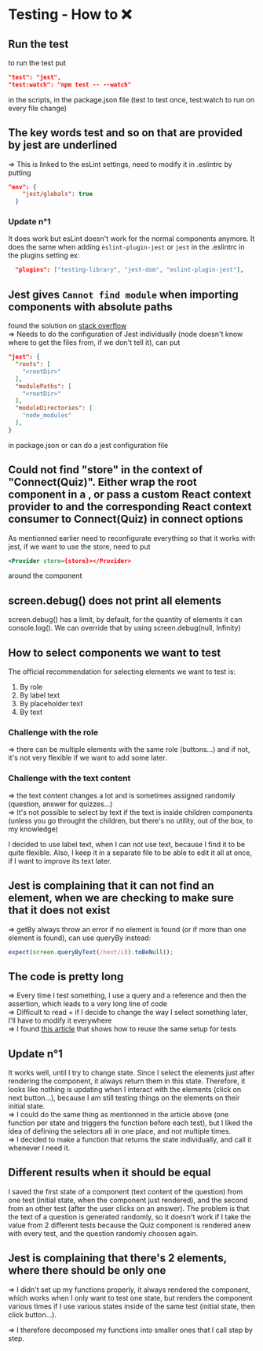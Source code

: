 # Testing - How to ❌

## Run the test

to run the test put

```json
"test": "jest",
"test:watch": "npm test -- --watch"
```

in the scripts, in the package.json file (test to test once, test:watch to run on every file change)

## The key words test and so on that are provided by jest are underlined

=> This is linked to the esLint settings, need to modify it in .eslintrc by putting

```json
"env": {
    "jest/globals": true
  }
  ```

### Update n°1

It does work but esLint doesn't work for the normal components anymore. It does the same when adding ```èslint-plugin-jest``` or ```jest``` in the .eslintrc in the plugins setting
ex:

```json
  "plugins": ["testing-library", "jest-dom", "eslint-plugin-jest"],
```

## Jest gives `Cannot find module` when importing components with absolute paths

found the solution on [stack overflow](https://stackoverflow.com/questions/50863312/jest-gives-cannot-find-module-when-importing-components-with-absolute-paths)  
=> Needs to do the configuration of Jest individually (node doesn't know where to get the files from, if we don't tell it), can put  

```json
"jest": {
  "roots": [
    "<rootDir>"
  ],
  "modulePaths": [
    "<rootDir>"
  ],
  "moduleDirectories": [
    "node_modules"
  ],
}
```

in package.json or can do a jest configuration file

## Could not find "store" in the context of "Connect(Quiz)". Either wrap the root component in a <Provider>, or pass a custom React context provider to <Provider> and the corresponding React context consumer to Connect(Quiz) in connect options

As mentionned earlier need to reconfigurate everything so that it works with jest, if we want to use the store, need to put

```xml
<Provider store={store}></Provider>
```

around the component

## screen.debug() does not print all elements

screen.debug() has a limit, by default, for the quantity of elements it can console.log(). We can override that by using screen.debug(null, Infinity)

## How to select components we want to test

The official recommendation for selecting elements we want to test is:

1. By role
2. By label text
3. By placeholder text
4. By text  

### Challenge with the role

=> there can be multiple elements with the same role (buttons...) and if not, it's not very flexible if we want to add some later.

### Challenge with the text content

=> the text content changes a lot and is sometimes assigned randomly (question, answer for quizzes...)  
=> It's not possible to select by text if the text is inside children components (unless you go throught the children, but there's no utility, out of the box, to my knowledge)

I decided to use label text, when I can not use text, because I find it to be quite flexible. Also, I keep it in a separate file to be able to edit it all at once, if I want to improve its text later.

## Jest is complaining that it can not find an element, when we are checking to make sure that it does not exist

=> getBy always throw an error if no element is found (or if more than one element is found), can use queryBy instead:

```javascript
expect(screen.queryByText(/next/i)).toBeNull();
```

## The code is pretty long

=> Every time I test something, I use a query and a reference and then the assertion, which leads to a very long line of code  
=> Difficult to read + if I decide to change the way I select something later, I'll have to modify it everywhere  
=> I found [this article](https://kentcdodds.com/blog/test-isolation-with-react) that shows how to reuse the same setup for tests

## Update n°1

It works well, until I try to change state. Since I select the elements just after rendering the component, it always return them in this state. Therefore, it looks like nothing is updating when I interact with the elements (click on next button...), because I am still testing things on the elements on their initial state.  
=> I could do the same thing as mentionned in the article above (one function per state and triggers the function before each test), but I liked the idea of defining the selectors all in one place, and not multiple times.  
=> I decided to make a function that returns the state individually, and call it whenever I need it.

## Different results when it should be equal

I saved the first state of a component (text content of the question) from one test (initial state, when the component just rendered), and the second from an other test (after the user clicks on an answer). The problem is that the text of a question is generated randomly, so it doesn't work if I take the value from 2 different tests because the Quiz component is rendered anew with every test, and the question randomly choosen again.

## Jest is complaining that there's 2 elements, where there should be only one

=> I didn't set up my functions properly, it always rendered the component, which works when I only want to test one state, but renders the component various times if I use various states inside of the same test (initial state, then click button...).  

=> I therefore decomposed my functions into smaller ones that I call step by step.
